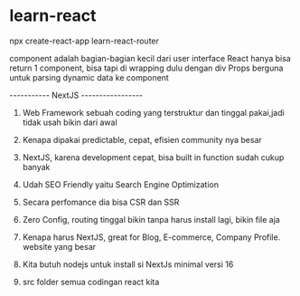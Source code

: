 # learn-react
npx create-react-app learn-react-router

component adalah bagian-bagian kecil dari user interface
React hanya bisa return 1 component, bisa tapi di wrapping dulu dengan div
Props berguna untuk parsing dynamic data ke component




----------- NextJS -----------------
1. Web Framework sebuah coding yang terstruktur dan tinggal pakai,jadi tidak usah bikin dari awal
2. Kenapa dipakai predictable, cepat, efisien community nya besar
3. NextJS, karena development cepat, bisa built in function sudah cukup banyak
4. Udah SEO Friendly yaitu Search Engine Optimization
5. Secara perfomance dia bisa CSR dan SSR
6. Zero Config, routing tinggal bikin tanpa harus install lagi, bikin file aja

7. Kenapa harus NextJS, great for Blog, E-commerce, Company Profile. website yang besar
8. Kita butuh nodejs untuk install si NextJs minimal versi 16
9. src folder semua codingan react kita

